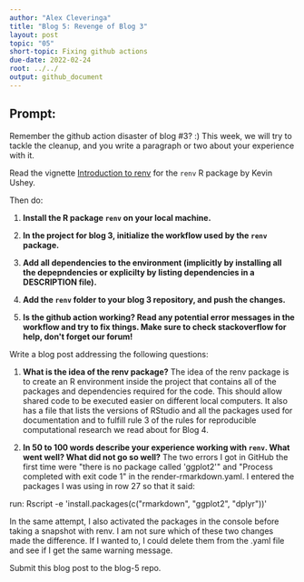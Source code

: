 ```yaml
---
author: "Alex Cleveringa"
title: "Blog 5: Revenge of Blog 3"
layout: post
topic: "05"
short-topic: Fixing github actions
due-date: 2022-02-24
root: ../../
output: github_document
---
```


## Prompt:

Remember the github action disaster of blog #3? :)
This week, we will try to tackle the cleanup, and you write a paragraph or two about your experience with it. 

Read the vignette [Introduction to renv](https://rstudio.github.io/renv/articles/renv.html) for the `renv` R package by Kevin Ushey.

Then do:

1. **Install the R package `renv` on your local machine.**

2. **In the project for blog 3, initialize the workflow used by the `renv` package.**

3. **Add all dependencies to the environment (implicitly by installing all the depepndencies or explicilty by listing dependencies in a DESCRIPTION file).**

4. **Add the `renv` folder to your blog 3 repository, and push the changes.**

5. **Is the github action working? Read any potential error messages in the workflow and try to fix things. Make sure to check stackoverflow for help, don't forget our forum!**


Write a blog post addressing the following questions: 

1. **What is the idea of the renv package?**
The idea of the renv package is to create an R environment inside the project that contains all of the packages and dependencies required for the code. This should allow shared code to be executed easier on different local computers. It also has a file that lists the versions of RStudio and all the packages used for documentation and to fulfill rule 3 of the rules for reproducible computational research we read about for Blog 4.

2. **In 50 to 100 words describe your experience working with `renv`. What went well? What did not go so well?**
 The two errors I got in GitHub the first time were "there is no package called 'ggplot2'" and "Process completed with exit code 1" in the render-rmarkdown.yaml. I entered the packages I was using in row 27 so that it said:

run: Rscript -e 'install.packages(c("rmarkdown", "ggplot2", "dplyr"))'

In the same attempt, I also activated the packages in the console before taking a snapshot with renv. I am not sure which of these two changes made the difference. If I wanted to, I could delete them from the .yaml file and see if I get the same warning message.

 

Submit this blog post to the blog-5 repo. 


